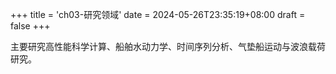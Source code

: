 +++
title = 'ch03-研究领域'
date = 2024-05-26T23:35:19+08:00
draft = false
+++

主要研究高性能科学计算、船舶水动力学、时间序列分析、气垫船运动与波浪载荷研究。
